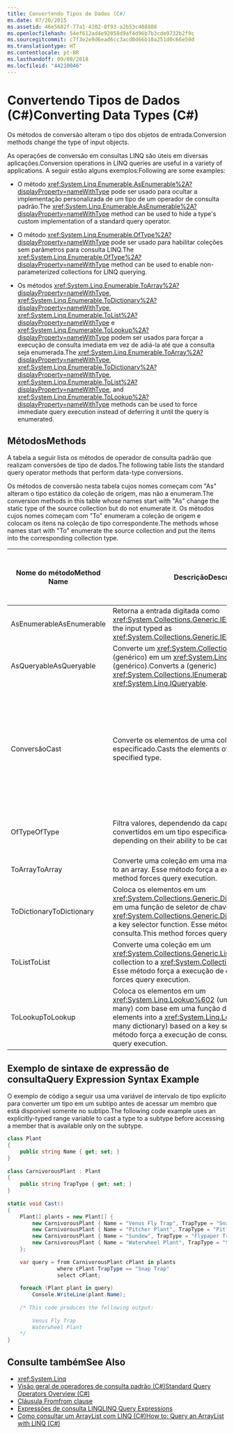 ```yaml
---
title: Convertendo Tipos de Dados (C#)
ms.date: 07/20/2015
ms.assetid: 46e5682f-77a1-4302-8f93-a2b53c408808
ms.openlocfilehash: 54ef612ad4e92058d9af4d96b7b3cde9732b2f9c
ms.sourcegitcommit: c7f3e2e9d6ead6cc3acd0d66b10a251d0c66e59d
ms.translationtype: HT
ms.contentlocale: pt-BR
ms.lasthandoff: 09/08/2018
ms.locfileid: "44210046"
---
```

# <a name="converting-data-types-c"></a><span data-ttu-id="41023-102">Convertendo Tipos de Dados (C#)</span><span class="sxs-lookup"><span data-stu-id="41023-102">Converting Data Types (C#)</span></span>
<span data-ttu-id="41023-103">Os métodos de conversão alteram o tipo dos objetos de entrada.</span><span class="sxs-lookup"><span data-stu-id="41023-103">Conversion methods change the type of input objects.</span></span>  
  
 <span data-ttu-id="41023-104">As operações de conversão em consultas LINQ são úteis em diversas aplicações.</span><span class="sxs-lookup"><span data-stu-id="41023-104">Conversion operations in LINQ queries are useful in a variety of applications.</span></span> <span data-ttu-id="41023-105">A seguir estão alguns exemplos:</span><span class="sxs-lookup"><span data-stu-id="41023-105">Following are some examples:</span></span>  
  
-   <span data-ttu-id="41023-106">O método <xref:System.Linq.Enumerable.AsEnumerable%2A?displayProperty=nameWithType> pode ser usado para ocultar a implementação personalizada de um tipo de um operador de consulta padrão.</span><span class="sxs-lookup"><span data-stu-id="41023-106">The <xref:System.Linq.Enumerable.AsEnumerable%2A?displayProperty=nameWithType> method can be used to hide a type's custom implementation of a standard query operator.</span></span>  
  
-   <span data-ttu-id="41023-107">O método <xref:System.Linq.Enumerable.OfType%2A?displayProperty=nameWithType> pode ser usado para habilitar coleções sem parâmetros para consulta LINQ.</span><span class="sxs-lookup"><span data-stu-id="41023-107">The <xref:System.Linq.Enumerable.OfType%2A?displayProperty=nameWithType> method can be used to enable non-parameterized collections for LINQ querying.</span></span>  
  
-   <span data-ttu-id="41023-108">Os métodos <xref:System.Linq.Enumerable.ToArray%2A?displayProperty=nameWithType>, <xref:System.Linq.Enumerable.ToDictionary%2A?displayProperty=nameWithType>, <xref:System.Linq.Enumerable.ToList%2A?displayProperty=nameWithType> e <xref:System.Linq.Enumerable.ToLookup%2A?displayProperty=nameWithType> podem ser usados para forçar a execução de consulta imediata em vez de adiá-la até que a consulta seja enumerada.</span><span class="sxs-lookup"><span data-stu-id="41023-108">The <xref:System.Linq.Enumerable.ToArray%2A?displayProperty=nameWithType>, <xref:System.Linq.Enumerable.ToDictionary%2A?displayProperty=nameWithType>, <xref:System.Linq.Enumerable.ToList%2A?displayProperty=nameWithType>, and <xref:System.Linq.Enumerable.ToLookup%2A?displayProperty=nameWithType> methods can be used to force immediate query execution instead of deferring it until the query is enumerated.</span></span>  
  
## <a name="methods"></a><span data-ttu-id="41023-109">Métodos</span><span class="sxs-lookup"><span data-stu-id="41023-109">Methods</span></span>  
 <span data-ttu-id="41023-110">A tabela a seguir lista os métodos de operador de consulta padrão que realizam conversões de tipo de dados.</span><span class="sxs-lookup"><span data-stu-id="41023-110">The following table lists the standard query operator methods that perform data-type conversions.</span></span>  
  
 <span data-ttu-id="41023-111">Os métodos de conversão nesta tabela cujos nomes começam com "As" alteram o tipo estático da coleção de origem, mas não a enumeram.</span><span class="sxs-lookup"><span data-stu-id="41023-111">The conversion methods in this table whose names start with "As" change the static type of the source collection but do not enumerate it.</span></span> <span data-ttu-id="41023-112">Os métodos cujos nomes começam com "To" enumeram a coleção de origem e colocam os itens na coleção de tipo correspondente.</span><span class="sxs-lookup"><span data-stu-id="41023-112">The methods whose names start with "To" enumerate the source collection and put the items into the corresponding collection type.</span></span>  
  
|<span data-ttu-id="41023-113">Nome do método</span><span class="sxs-lookup"><span data-stu-id="41023-113">Method Name</span></span>|<span data-ttu-id="41023-114">Descrição</span><span class="sxs-lookup"><span data-stu-id="41023-114">Description</span></span>|<span data-ttu-id="41023-115">Sintaxe de expressão de consulta C#</span><span class="sxs-lookup"><span data-stu-id="41023-115">C# Query Expression Syntax</span></span>|<span data-ttu-id="41023-116">Mais informações</span><span class="sxs-lookup"><span data-stu-id="41023-116">More Information</span></span>|  
|-----------------|-----------------|---------------------------------|----------------------|  
|<span data-ttu-id="41023-117">AsEnumerable</span><span class="sxs-lookup"><span data-stu-id="41023-117">AsEnumerable</span></span>|<span data-ttu-id="41023-118">Retorna a entrada digitada como <xref:System.Collections.Generic.IEnumerable%601>.</span><span class="sxs-lookup"><span data-stu-id="41023-118">Returns the input typed as <xref:System.Collections.Generic.IEnumerable%601>.</span></span>|<span data-ttu-id="41023-119">Não aplicável.</span><span class="sxs-lookup"><span data-stu-id="41023-119">Not applicable.</span></span>|<xref:System.Linq.Enumerable.AsEnumerable%2A?displayProperty=nameWithType>|  
|<span data-ttu-id="41023-120">AsQueryable</span><span class="sxs-lookup"><span data-stu-id="41023-120">AsQueryable</span></span>|<span data-ttu-id="41023-121">Converte um <xref:System.Collections.IEnumerable> (genérico) em um <xref:System.Linq.IQueryable> (genérico).</span><span class="sxs-lookup"><span data-stu-id="41023-121">Converts a (generic) <xref:System.Collections.IEnumerable> to a (generic) <xref:System.Linq.IQueryable>.</span></span>|<span data-ttu-id="41023-122">Não aplicável.</span><span class="sxs-lookup"><span data-stu-id="41023-122">Not applicable.</span></span>|<xref:System.Linq.Queryable.AsQueryable%2A?displayProperty=nameWithType>|  
|<span data-ttu-id="41023-123">Conversão</span><span class="sxs-lookup"><span data-stu-id="41023-123">Cast</span></span>|<span data-ttu-id="41023-124">Converte os elementos de uma coleção em um tipo especificado.</span><span class="sxs-lookup"><span data-stu-id="41023-124">Casts the elements of a collection to a specified type.</span></span>|<span data-ttu-id="41023-125">Use uma variável de intervalo de tipo explícito.</span><span class="sxs-lookup"><span data-stu-id="41023-125">Use an explicitly typed range variable.</span></span> <span data-ttu-id="41023-126">Por exemplo:</span><span class="sxs-lookup"><span data-stu-id="41023-126">For example:</span></span><br /><br /> `from string str in words`|<xref:System.Linq.Enumerable.Cast%2A?displayProperty=nameWithType><br /><br /> <xref:System.Linq.Queryable.Cast%2A?displayProperty=nameWithType>|  
|<span data-ttu-id="41023-127">OfType</span><span class="sxs-lookup"><span data-stu-id="41023-127">OfType</span></span>|<span data-ttu-id="41023-128">Filtra valores, dependendo da capacidade de serem convertidos em um tipo especificado.</span><span class="sxs-lookup"><span data-stu-id="41023-128">Filters values, depending on their ability to be cast to a specified type.</span></span>|<span data-ttu-id="41023-129">Não aplicável.</span><span class="sxs-lookup"><span data-stu-id="41023-129">Not applicable.</span></span>|<xref:System.Linq.Enumerable.OfType%2A?displayProperty=nameWithType><br /><br /> <xref:System.Linq.Queryable.OfType%2A?displayProperty=nameWithType>|  
|<span data-ttu-id="41023-130">ToArray</span><span class="sxs-lookup"><span data-stu-id="41023-130">ToArray</span></span>|<span data-ttu-id="41023-131">Converte uma coleção em uma matriz.</span><span class="sxs-lookup"><span data-stu-id="41023-131">Converts a collection to an array.</span></span> <span data-ttu-id="41023-132">Esse método força a execução de consulta.</span><span class="sxs-lookup"><span data-stu-id="41023-132">This method forces query execution.</span></span>|<span data-ttu-id="41023-133">Não aplicável.</span><span class="sxs-lookup"><span data-stu-id="41023-133">Not applicable.</span></span>|<xref:System.Linq.Enumerable.ToArray%2A?displayProperty=nameWithType>|  
|<span data-ttu-id="41023-134">ToDictionary</span><span class="sxs-lookup"><span data-stu-id="41023-134">ToDictionary</span></span>|<span data-ttu-id="41023-135">Coloca os elementos em um <xref:System.Collections.Generic.Dictionary%602> com base em uma função de seletor de chave.</span><span class="sxs-lookup"><span data-stu-id="41023-135">Puts elements into a <xref:System.Collections.Generic.Dictionary%602> based on a key selector function.</span></span> <span data-ttu-id="41023-136">Esse método força a execução de consulta.</span><span class="sxs-lookup"><span data-stu-id="41023-136">This method forces query execution.</span></span>|<span data-ttu-id="41023-137">Não aplicável.</span><span class="sxs-lookup"><span data-stu-id="41023-137">Not applicable.</span></span>|<xref:System.Linq.Enumerable.ToDictionary%2A?displayProperty=nameWithType>|  
|<span data-ttu-id="41023-138">ToList</span><span class="sxs-lookup"><span data-stu-id="41023-138">ToList</span></span>|<span data-ttu-id="41023-139">Converte uma coleção em um <xref:System.Collections.Generic.List%601>.</span><span class="sxs-lookup"><span data-stu-id="41023-139">Converts a collection to a <xref:System.Collections.Generic.List%601>.</span></span> <span data-ttu-id="41023-140">Esse método força a execução de consulta.</span><span class="sxs-lookup"><span data-stu-id="41023-140">This method forces query execution.</span></span>|<span data-ttu-id="41023-141">Não aplicável.</span><span class="sxs-lookup"><span data-stu-id="41023-141">Not applicable.</span></span>|<xref:System.Linq.Enumerable.ToList%2A?displayProperty=nameWithType>|  
|<span data-ttu-id="41023-142">ToLookup</span><span class="sxs-lookup"><span data-stu-id="41023-142">ToLookup</span></span>|<span data-ttu-id="41023-143">Coloca os elementos em um <xref:System.Linq.Lookup%602> (um dicionário one-to-many) com base em uma função de seletor de chave.</span><span class="sxs-lookup"><span data-stu-id="41023-143">Puts elements into a <xref:System.Linq.Lookup%602> (a one-to-many dictionary) based on a key selector function.</span></span> <span data-ttu-id="41023-144">Esse método força a execução de consulta.</span><span class="sxs-lookup"><span data-stu-id="41023-144">This method forces query execution.</span></span>|<span data-ttu-id="41023-145">Não aplicável.</span><span class="sxs-lookup"><span data-stu-id="41023-145">Not applicable.</span></span>|<xref:System.Linq.Enumerable.ToLookup%2A?displayProperty=nameWithType>|  
  
## <a name="query-expression-syntax-example"></a><span data-ttu-id="41023-146">Exemplo de sintaxe de expressão de consulta</span><span class="sxs-lookup"><span data-stu-id="41023-146">Query Expression Syntax Example</span></span>  
 <span data-ttu-id="41023-147">O exemplo de código a seguir usa uma variável de intervalo de tipo explícito para converter um tipo em um subtipo antes de acessar um membro que está disponível somente no subtipo.</span><span class="sxs-lookup"><span data-stu-id="41023-147">The following code example uses an explicitly-typed range variable  to cast a type to a subtype before accessing a member that is available only on the subtype.</span></span>  
  
```csharp  
class Plant  
{  
    public string Name { get; set; }  
}  
  
class CarnivorousPlant : Plant  
{  
    public string TrapType { get; set; }  
}  
  
static void Cast()  
{  
    Plant[] plants = new Plant[] {  
        new CarnivorousPlant { Name = "Venus Fly Trap", TrapType = "Snap Trap" },  
        new CarnivorousPlant { Name = "Pitcher Plant", TrapType = "Pitfall Trap" },  
        new CarnivorousPlant { Name = "Sundew", TrapType = "Flypaper Trap" },  
        new CarnivorousPlant { Name = "Waterwheel Plant", TrapType = "Snap Trap" }  
    };  
  
    var query = from CarnivorousPlant cPlant in plants  
                where cPlant.TrapType == "Snap Trap"  
                select cPlant;  
  
    foreach (Plant plant in query)  
        Console.WriteLine(plant.Name);  
  
    /* This code produces the following output:  
  
        Venus Fly Trap  
        Waterwheel Plant  
    */  
}  
```  
  
## <a name="see-also"></a><span data-ttu-id="41023-148">Consulte também</span><span class="sxs-lookup"><span data-stu-id="41023-148">See Also</span></span>

- <xref:System.Linq>  
- [<span data-ttu-id="41023-149">Visão geral de operadores de consulta padrão (C#)</span><span class="sxs-lookup"><span data-stu-id="41023-149">Standard Query Operators Overview (C#)</span></span>](../../../../csharp/programming-guide/concepts/linq/standard-query-operators-overview.md)  
- [<span data-ttu-id="41023-150">Cláusula From</span><span class="sxs-lookup"><span data-stu-id="41023-150">from clause</span></span>](../../../../csharp/language-reference/keywords/from-clause.md)  
- [<span data-ttu-id="41023-151">Expressões de consulta LINQ</span><span class="sxs-lookup"><span data-stu-id="41023-151">LINQ Query Expressions</span></span>](../../../../csharp/programming-guide/linq-query-expressions/index.md)  
- [<span data-ttu-id="41023-152">Como consultar um ArrayList com LINQ (C#)</span><span class="sxs-lookup"><span data-stu-id="41023-152">How to: Query an ArrayList with LINQ (C#)</span></span>](../../../../csharp/programming-guide/concepts/linq/how-to-query-an-arraylist-with-linq.md)
